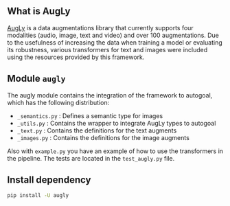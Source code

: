 ## What is AugLy

[AugLy](https://github.com/facebookresearch/AugLy) is a data augmentations library that currently supports four modalities (audio, image, text and video) and over 100 augmentations. Due to the usefulness of increasing the data when training a model or evaluating its robustness, various transformers for text and images were included using the resources provided by this framework.

## Module ``augly``

The augly module contains the integration of the framework to autogoal, which has the following distribution:
    
- ``_semantics.py`` : Defines a semantic type for images
- ``_utils.py`` : Contains the wrapper to integrate AugLy types to autogoal
- ``_text.py`` : Contains the definitions for the text augments
- ``_images.py`` : Contains the definitions for the image augments

Also with ``example.py`` you have an example of how to use the transformers in the pipeline. The tests are located in the ``test_augly.py`` file.

## Install dependency

```bash
pip install -U augly 
```
 